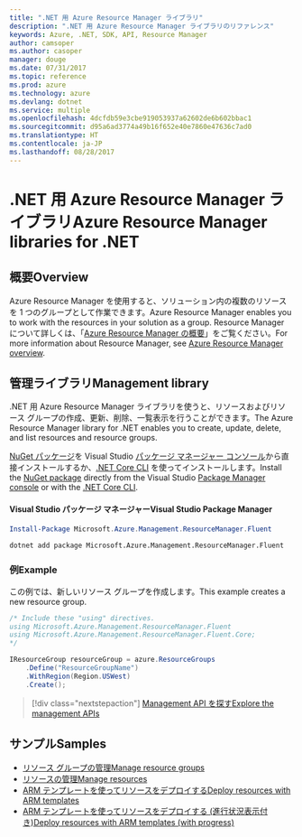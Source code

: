 ```yaml
---
title: ".NET 用 Azure Resource Manager ライブラリ"
description: ".NET 用 Azure Resource Manager ライブラリのリファレンス"
keywords: Azure, .NET, SDK, API, Resource Manager
author: camsoper
ms.author: casoper
manager: douge
ms.date: 07/31/2017
ms.topic: reference
ms.prod: azure
ms.technology: azure
ms.devlang: dotnet
ms.service: multiple
ms.openlocfilehash: 4dcfdb59e3cbe919053937a62602de6b602bbac1
ms.sourcegitcommit: d95a6ad3774a49b16f652e40e7860e47636c7ad0
ms.translationtype: HT
ms.contentlocale: ja-JP
ms.lasthandoff: 08/28/2017
---
```

# <a name="azure-resource-manager-libraries-for-net"></a><span data-ttu-id="2daca-104">.NET 用 Azure Resource Manager ライブラリ</span><span class="sxs-lookup"><span data-stu-id="2daca-104">Azure Resource Manager libraries for .NET</span></span>

## <a name="overview"></a><span data-ttu-id="2daca-105">概要</span><span class="sxs-lookup"><span data-stu-id="2daca-105">Overview</span></span>

<span data-ttu-id="2daca-106">Azure Resource Manager を使用すると、ソリューション内の複数のリソースを 1 つのグループとして作業できます。</span><span class="sxs-lookup"><span data-stu-id="2daca-106">Azure Resource Manager enables you to work with the resources in your solution as a group.</span></span>  <span data-ttu-id="2daca-107">Resource Manager について詳しくは、「[Azure Resource Manager の概要](https://docs.microsoft.com/azure/azure-resource-manager/resource-group-overview)」をご覧ください。</span><span class="sxs-lookup"><span data-stu-id="2daca-107">For more information about Resource Manager, see [Azure Resource Manager overview](https://docs.microsoft.com/azure/azure-resource-manager/resource-group-overview).</span></span>

## <a name="management-library"></a><span data-ttu-id="2daca-108">管理ライブラリ</span><span class="sxs-lookup"><span data-stu-id="2daca-108">Management library</span></span>

<span data-ttu-id="2daca-109">.NET 用 Azure Resource Manager ライブラリを使うと、リソースおよびリソース グループの作成、更新、削除、一覧表示を行うことができます。</span><span class="sxs-lookup"><span data-stu-id="2daca-109">The Azure Resource Manager library for .NET enables you to create, update, delete, and list resources and resource groups.</span></span>

<span data-ttu-id="2daca-110">[NuGet パッケージ](https://www.nuget.org/packages/Microsoft.Azure.Management.ResourceManager.Fluent)を Visual Studio [パッケージ マネージャー コンソール][PackageManager]から直接インストールするか、[.NET Core CLI][DotNetCLI] を使ってインストールします。</span><span class="sxs-lookup"><span data-stu-id="2daca-110">Install the [NuGet package](https://www.nuget.org/packages/Microsoft.Azure.Management.ResourceManager.Fluent) directly from the Visual Studio [Package Manager console][PackageManager] or with the [.NET Core CLI][DotNetCLI].</span></span>

#### <a name="visual-studio-package-manager"></a><span data-ttu-id="2daca-111">Visual Studio パッケージ マネージャー</span><span class="sxs-lookup"><span data-stu-id="2daca-111">Visual Studio Package Manager</span></span>

```powershell
Install-Package Microsoft.Azure.Management.ResourceManager.Fluent
```

```bash
dotnet add package Microsoft.Azure.Management.ResourceManager.Fluent
```

### <a name="example"></a><span data-ttu-id="2daca-112">例</span><span class="sxs-lookup"><span data-stu-id="2daca-112">Example</span></span>

<span data-ttu-id="2daca-113">この例では、新しいリソース グループを作成します。</span><span class="sxs-lookup"><span data-stu-id="2daca-113">This example creates a new resource group.</span></span>

```csharp
/* Include these "using" directives.
using Microsoft.Azure.Management.ResourceManager.Fluent
using Microsoft.Azure.Management.ResourceManager.Fluent.Core;
*/

IResourceGroup resourceGroup = azure.ResourceGroups
    .Define("ResourceGroupName")
    .WithRegion(Region.USWest)
    .Create();
```

> [!div class="nextstepaction"]
> [<span data-ttu-id="2daca-114">Management API を探す</span><span class="sxs-lookup"><span data-stu-id="2daca-114">Explore the management APIs</span></span>](/dotnet/api/overview/azure/resources/management)


## <a name="samples"></a><span data-ttu-id="2daca-115">サンプル</span><span class="sxs-lookup"><span data-stu-id="2daca-115">Samples</span></span>

* [<span data-ttu-id="2daca-116">リソース グループの管理</span><span class="sxs-lookup"><span data-stu-id="2daca-116">Manage resource groups</span></span>](https://github.com/Azure-Samples/resources-dotnet-manage-resource-group)
* [<span data-ttu-id="2daca-117">リソースの管理</span><span class="sxs-lookup"><span data-stu-id="2daca-117">Manage resources</span></span>](https://github.com/Azure-Samples/resources-dotnet-manage-resource)
* [<span data-ttu-id="2daca-118">ARM テンプレートを使ってリソースをデプロイする</span><span class="sxs-lookup"><span data-stu-id="2daca-118">Deploy resources with ARM templates</span></span>](https://github.com/Azure-Samples/resources-dotnet-deploy-using-arm-template)
* [<span data-ttu-id="2daca-119">ARM テンプレートを使ってリソースをデプロイする (進行状況表示付き)</span><span class="sxs-lookup"><span data-stu-id="2daca-119">Deploy resources with ARM templates (with progress)</span></span>](https://github.com/Azure-Samples/resources-dotnet-deploy-using-arm-template-with-progress)


[PackageManager]: https://docs.microsoft.com/nuget/tools/package-manager-console
[DotNetCLI]: https://docs.microsoft.com/en-us/dotnet/core/tools/dotnet-add-package
